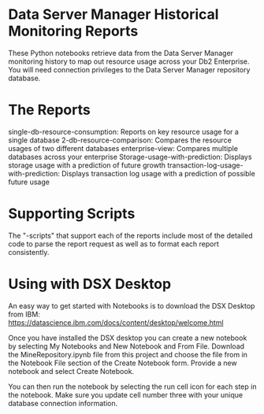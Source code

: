 # Data Server Manager Historical Monitoring Reports
These Python notebooks retrieve data from the Data Server Manager monitoring history to map out resource usage across your Db2 Enterprise. You will need connection privileges to the Data Server Manager repository database.

# The Reports 
single-db-resource-consumption: Reports on key resource usage for a single database
2-db-resource-comparison: Compares the resource usages of two different databases
enterprise-view: Compares multiple databases across your enterprise
Storage-usage-with-prediction: Displays storage usage with a prediction of future growth
transaction-log-usage-with-prediction: Displays transaction log usage with a prediction of possible future usage

# Supporting Scripts
The "-scripts" that support each of the reports include most of the detailed code to parse the report request as well as to format each report consistently.

# Using with DSX Desktop
An easy way to get started with Notebooks is to download the DSX Desktop from IBM: https://datascience.ibm.com/docs/content/desktop/welcome.html

Once you have installed the DSX desktop you can create a new notebook by selecting My Notebooks and New Notebook and From File. Download the MineRepository.ipynb file from this project and choose the file from in the Notebook File section of the Create Notebook form. Provide a new notebook and select Create Notebook.

You can then run the notebook by selecting the run cell icon for each step in the notebook. Make sure you update cell number three with your unique database connection information.

